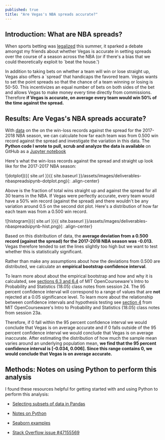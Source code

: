 ```yaml
---
published: true
title: "Are Vegas's NBA spreads accurate?"
---
```


## Introduction: What are NBA spreads?

When sports betting was [legalized](https://www.nytimes.com/2018/05/14/us/politics/supreme-court-sports-betting-new-jersey.html) this 
summer, it sparked a debate amongst my friends about whether Vegas is accurate
in setting spreads over the course of a season across the NBA  (or if there's a bias that we
could theoretically exploit to `beat the house.')

In addition to taking bets on whether a team will win or lose straight up, Vegas
also offers a `spread' that handicaps the favored team. Vegas wants to set the point
spreads so that the chance of a team winning or losing is 50-50. This
incentivizes an equal number of bets on both sides of the bet and allows Vegas
to make money every time directly from commissions. Therefore **if Vegas is
accurate, on average every team would win 50% of the time against the spread.**

## Results: Are Vegas's NBA spreads accurate?

With [data](http://www.vegasinsider.com/nba/against-the-spread/) on the on 
the win-loss records against the spread for the 2017-2018 NBA season, 
we can calculate how far each team was from 0.500 win record against
the spread and investigate the variation in this data. The **Python code I wrote
to pull, scrub and analyze the data is available** on GitHub as a 
[Jupyter notebook](https://nbviewer.jupyter.org/github/sahildshah1/funData-playground/blob/master/deliverables/nba-spreads.ipynb#)

Here's what the win-loss records against the spread and straight up look like
for the 2017-2017 NBA season: 


![dotplot]({{ site.url }}{{ site.baseurl }}/assets/images/deliverables-nbaspreadsipynb-dotplot.png){: .align-center}


Above is the fraction of total wins straight up and against the spread for all
30 teams in the NBA. If Vegas were perfectly accurate, every team would have a
50% win record (against the spread) and there wouldn't be any variation around
0.5 on the second dot plot. Here's a distribution of how far each team was from
a 0.500 win record.


![histogram]({{ site.url }}{{ site.baseurl }}/assets/images/deliverables-nbaspreadsipynb-hist.png){: .align-center}

Based on this distribution of data, the **average deviation from a 0.500 record
(against the spread) for the 2017-2018 NBA season was -0.013.** Vegas therefore
tended to set the lines slightly too high but  we want to test whether this is
statistically significant.


Rather than make any assumptions about how the deviations from 0.500 are
distributed, we calculate an **empirical bootstrap confidence interval**. 

To learn more about about the empirical bootstrap and how and why it is calculated, see 
[sections 6.3 and 6.4](https://ocw.mit.edu/courses/mathematics/18-05-introduction-to-probability-and-statistics-spring-2014/readings/MIT18_05S14_Reading24.pdf) of
MIT OpenCourseware's Intro to Probability and Statistics (18.05) class notes from
session 24. The 95
percent confidence interval  will correspond to a range of values that are
**not** rejected at a 0.05 significance level. To learn 
more about the relationship between confidence intervals and hypothesis testing
see [section 4](https://ocw.mit.edu/courses/mathematics/18-05-introduction-to-probability-and-statistics-spring-2014/readings/MIT18_05S14_Reading23a.pdf) from MIT OpenCourseware's Intro to Probability and Statistics (18.05) class notes from
session 23a. 
 

Therefore, if 0 fall within the
95 percent confidence interval we would conclude that Vegas is on average
accurate and if 0 falls outside of the 95 percent confidence interval we would
conclude that Vegas is on average inaccurate. After estimating the distribution of  how much the sample mean varies around
an underlying population mean, **we find that the 95 percent confidence interval is [-0.034, 0.006].
Since this range contains 0, we would conclude that Vegas is on average accurate.**


## Methods: Notes on using Python to perform this analysis 

I found these resources helpful for getting started with and using Python to 
perform this analysis: 

- [Selecting subsets of data in Pandas](https://medium.com/dunder-data/selecting-subsets-of-data-in-pandas-6fcd0170be9c)

- [Notes on Python](https://chrisalbon.com/#python)

- [Seaborn examples](https://seaborn.pydata.org/examples/)

- [Stack Overflow issue #47155569](https://stackoverflow.com/questions/47155569/difference-in-plotting-with-different-matplotlib-versions)




